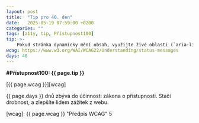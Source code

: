 ```yaml
---
layout: post
title:  "Tip pro 40. den"
date:   2025-05-19 07:59:00 +0200
categories: ""
tags: [a11y, tip, Přístupnost100]
tip: >- 
    Pokud stránka dynamicky mění obsah, využijte živé oblasti (`aria-live`) k oznámení těchto změn – např. přidání položky do košíku se slovně ohlásí uživateli čtečky.
wcag: https://www.w3.org/WAI/WCAG22/Understanding/status-messages
days: 40
---
```

**#Přístupnost100: {{ page.tip }}**

[{{ page.wcag }}][wcag]

{{ page.days }} dnů zbývá do účinnosti zákona o přístupnosti. Stačí drobnost, a zlepšíte lidem zážitek z webu.

[wcag]: {{ page.wcag }} "Předpis WCAG"
5